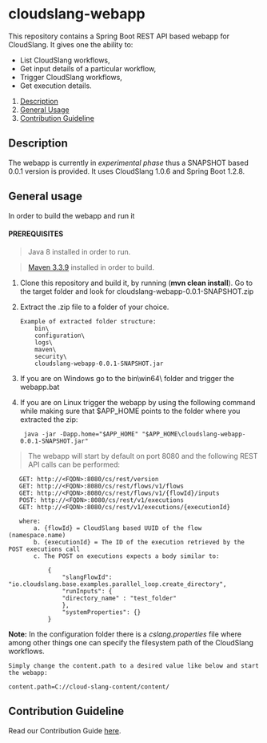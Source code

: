 # cloudslang-webapp
This repository contains a Spring Boot REST API based webapp for CloudSlang.
It gives one the ability to:
 *  List CloudSlang workflows, 
 *  Get input details of a particular workflow, 
 *  Trigger CloudSlang workflows,
 *  Get execution details.

1. [Description](#description)
2. [General Usage](#general-usage)
3. [Contribution Guideline](contribution-guideline)

<a name="description"/>

## Description

The webapp is currently in _experimental phase_ thus a SNAPSHOT based 0.0.1 version is provided.
It uses CloudSlang 1.0.6 and Spring Boot 1.2.8.

<a name="general-usage"/>

## General usage

In order to build the webapp and run it

#### PREREQUISITES

> Java 8 installed in order to run.

> [Maven 3.3.9](https://archive.apache.org/dist/maven/maven-3/3.3.9/binaries/) installed in order to build. 

1. Clone this repository and build it, by running (**mvn clean install**).
   Go to the target folder and look for cloudslang-webapp-0.0.1-SNAPSHOT.zip

2. Extract the .zip file to a folder of your choice.
   
   ```
   Example of extracted folder structure:
       bin\
       configuration\
       logs\
       maven\
       security\
       cloudslang-webapp-0.0.1-SNAPSHOT.jar
   ```
   
3. If you are on Windows go to the bin\win64\ folder and trigger the webapp.bat
4. If you are on Linux trigger the webapp by using the following command while making sure that $APP_HOME points to
   the folder where you extracted the zip:
   
   ```
    java -jar -Dapp.home="$APP_HOME" "$APP_HOME\cloudslang-webapp-0.0.1-SNAPSHOT.jar"
   ```
> The webapp will start by default on port 8080 and the following REST API calls 
can be performed:
 
 ```
    GET: http://<FQDN>:8080/cs/rest/version
    GET: http://<FQDN>:8080/cs/rest/flows/v1/flows
    GET: http://<FQDN>:8080/cs/rest/flows/v1/{flowId}/inputs
    POST: http://<FQDN>:8080/cs/rest/v1/executions
    GET: http://<FQDN>:8080/cs/rest/v1/executions/{executionId}
    
    where:
        a. {flowId} = CloudSlang based UUID of the flow (namespace.name)
        b. {executionId} = The ID of the execution retrieved by the POST executions call
        c. The POST on executions expects a body similar to:
        
            {    
                "slangFlowId": "io.cloudslang.base.examples.parallel_loop.create_directory",
                "runInputs": {
                "directory_name" : "test_folder"
                },
                "systemProperties": {}
            }
 
 ```   
 **Note:** In the configuration folder there is a _cslang.properties_ file where among other things 
 one can specify the filesystem path of the CloudSlang workflows.
 
    Simply change the content.path to a desired value like below and start the webapp: 
 
    content.path=C://cloud-slang-content/content/
 
<a name="contribution-guideline"/>                                       
                                       
## Contribution Guideline
                                       
Read our Contribution Guide [here](CONTRIBUTING.md).   